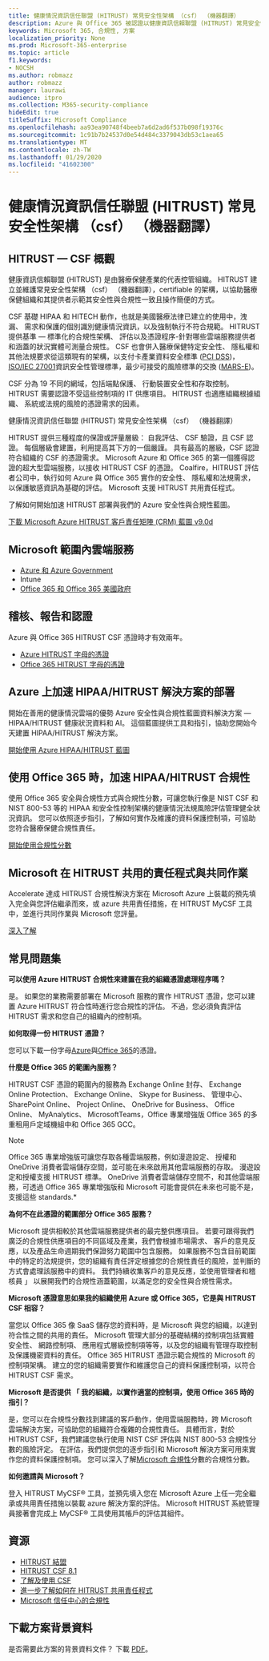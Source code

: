 ```yaml
---
title: 健康情況資訊信任聯盟 (HITRUST) 常見安全性架構 （csf） （機器翻譯）
description: Azure 與 Office 365 被認證以健康資訊信賴聯盟 (HITRUST) 常見安全性架構 （csf） （機器翻譯）。
keywords: Microsoft 365, 合規性, 方案
localization_priority: None
ms.prod: Microsoft-365-enterprise
ms.topic: article
f1.keywords:
- NOCSH
ms.author: robmazz
author: robmazz
manager: laurawi
audience: itpro
ms.collection: M365-security-compliance
hideEdit: true
titleSuffix: Microsoft Compliance
ms.openlocfilehash: aa93ea90748f4beeb7a6d2ad6f537b098f19376c
ms.sourcegitcommit: 1c91b7b24537d0e54d484c3379043db53c1aea65
ms.translationtype: MT
ms.contentlocale: zh-TW
ms.lasthandoff: 01/29/2020
ms.locfileid: "41602300"
---
```

# <a name="health-information-trust-alliance-hitrust-common-security-framework-csf"></a>健康情況資訊信任聯盟 (HITRUST) 常見安全性架構 （csf） （機器翻譯）

## <a name="hitrust--csf-overview"></a>HITRUST — CSF 概觀

健康資訊信賴聯盟 (HITRUST) 是由醫療保健產業的代表控管組織。 HITRUST 建立並維護常見安全性架構 （csf） （機器翻譯），certifiable 的架構，以協助醫療保健組織和其提供者示範其安全性與合規性一致且操作簡便的方式。

CSF 基礎 HIPAA 和 HITECH 動作，也就是美國醫療法律已建立的使用中，洩漏、 需求和保護的個別識別健康情況資訊，以及強制執行不符合規範。 HITRUST 提供基準 — 標準化的合規性架構、 評估以及憑證程序-針對哪些雲端服務提供者和涵蓋的狀況實體可測量合規性。 CSF 也會併入醫療保健特定安全性、 隱私權和其他法規要求從這類現有的架構，以支付卡產業資料安全標準 ([PCI DSS](https://www.microsoft.com/trustcenter/compliance/pci))， [ISO/IEC 27001](https://www.microsoft.com/trustcenter/compliance/iso-iec-27001)資訊安全性管理標準，最少可接受的風險標準的交換 ([MARS-E](https://www.microsoft.com/trustcenter/compliance/mars-e))。

CSF 分為 19 不同的網域，包括端點保護、 行動裝置安全性和存取控制。 HITRUST 需要認證不受這些控制項的 IT 供應項目。 HITRUST 也適應組織根據組織、 系統或法規的風險的憑證需求的因素。

健康情況資訊信任聯盟 (HITRUST) 常見安全性架構 （csf） （機器翻譯）

HITRUST 提供三種程度的保證或評量層級： 自我評估、 CSF 驗證，且 CSF 認證。 每個層級會建置，利用提高其下方的一個嚴謹。 具有最高的層級，CSF 認證符合組織的 CSF 的憑證需求。 Microsoft Azure 和 Office 365 的第一個獲得認證的超大型雲端服務，以接收 HITRUST CSF 的憑證。 Coalfire，HITRUST 評估者公司中，執行如何 Azure 與 Office 365 實作的安全性、 隱私權和法規需求，以保護敏感資訊為基礎的評估。 Microsoft 支援 HITRUST 共用責任程式。

了解如何開始加速 HITRUST 部署與我們的 Azure 安全性與合規性藍圖。

[下載 Microsoft Azure HITRUST 客戶責任矩陣 (CRM) 藍圖 v9.0d](https://servicetrust.microsoft.com/ViewPage/Blueprint?command=Download&downloadType=Document&downloadId=3ccde498-4761-4be0-be8b-cd8d379a3a4f&docTab=fc060920-cdb8-11e7-bacf-0bf52b09d912_Healthcare_Blueprint)

## <a name="microsoft-in-scope-cloud-services"></a>Microsoft 範圍內雲端服務

- [Azure 和 Azure Government](https://aka.ms/AzureCompliance)
- Intune
- [Office 365 和 Office 365 美國政府](https://go.microsoft.com/fwlink/p/?LinkID=2077751)

## <a name="audits-reports-and-certificates"></a>稽核、報告和認證

Azure 與 Office 365 HITRUST CSF 憑證時才有效兩年。

- [Azure HITRUST 字母的憑證](https://aka.ms/AzureHiTrustLetterofCertification)
- [Office 365 HITRUST 字母的憑證](https://aka.ms/O365HITRUSTcertification)

## <a name="accelerate-your-deployment-of-hipaahitrust-solutions-on-azure"></a>Azure 上加速 HIPAA/HITRUST 解決方案的部署

開始在善用的健康情況雲端的優勢 Azure 安全性與合規性藍圖資料解決方案 — HIPAA/HITRUST 健康狀況資料和 AI。 這個藍圖提供工具和指引，協助您開始今天建置 HIPAA/HITRUST 解決方案。

[開始使用 Azure HIPAA/HITRUST 藍圖](https://go.microsoft.com/fwlink/p/?linkid=2100613)

## <a name="accelerate-your-hipaahitrust-compliance-when-using-office-365"></a>使用 Office 365 時，加速 HIPAA/HITRUST 合規性

使用 Office 365 安全與合規性方式與合規性分數，可讓您執行像是 NIST CSF 和 NIST 800-53 等的 HIPAA 和安全性控制架構的健康情況法規風險評估管理健全狀況資訊。 您可以依照逐步指引，了解如何實作及維護的資料保護控制項，可協助您符合醫療保健合規性責任。

[開始使用合規性分數](compliance-score.md)

## <a name="collaborate-with-microsoft-in-the-hitrust-shared-responsibility-program"></a>Microsoft 在 HITRUST 共用的責任程式與共同作業

Accelerate 達成 HITRUST 合規性解決方案在 Microsoft Azure 上裝載的預先填入完全與您評估繼承而來，或 azure 共用責任措施，在 HITRUST MyCSF 工具中，並進行共同作業與 Microsoft 您評量。

[深入了解](https://go.microsoft.com/fwlink/p/?linkid=2100268)

## <a name="frequently-asked-questions"></a>常見問題集

**可以使用 Azure HITRUST 合規性來建置在我的組織憑證處理程序嗎？**

是。 如果您的業務需要部署在 Microsoft 服務的實作 HITRUST 憑證，您可以建置 Azure HITRUST 符合性時進行您合規性的評估。 不過，您必須負責評估 HITRUST 需求和您自己的組織內的控制項。

**如何取得一份 HITRUST 憑證？**

您可以下載一份字母[Azure](https://aka.ms/AzureHiTrustLetterofCertification)與[Office 365](https://aka.ms/O365HITRUSTcertification)的憑證。

**什麼是 Office 365 的範圍內服務？**

HITRUST CSF 憑證的範圍內的服務為 Exchange Online 封存、 Exchange Online Protection、 Exchange Online、 Skype for Business、 管理中心、 SharePoint Online、 Project Online、 OneDrive for Business、 Office Online、 MyAnalytics、 MicrosoftTeams，Office 專業增強版 Office 365 的多重租用戶定域機組中和 Office 365 GCC。

> [!NOTE]
> Office 365 專業增強版可讓您存取各種雲端服務，例如漫遊設定、 授權和 OneDrive 消費者雲端儲存空間，並可能在未來啟用其他雲端服務的存取。 漫遊設定和授權支援 HITRUST 標準。 OneDrive 消費者雲端儲存空間不，和其他雲端服務，可透過 Office 365 專業增強版和 Microsoft 可能會提供在未來也可能不是，支援這些 standards.*

**為何不在此憑證的範圍部分 Office 365 服務？**

Microsoft 提供相較於其他雲端服務提供者的最完整供應項目。 若要可跟得我們廣泛的合規性供應項目的不同區域及產業，我們會根據市場需求、 客戶的意見反應，以及產品生命週期我們保證努力範圍中包含服務。 如果服務不包含目前範圍中的特定的法規提供，您的組織有責任評定根據您的合規性責任的風險，並判斷的方式會處理該服務中的資料。 我們持續收集客戶的意見反應，並使用管理者和稽核員 」 以展開我們的合規性涵蓋範圍，以滿足您的安全性與合規性需求。

**Microsoft 憑證意思如果我的組織使用 Azure 或 Office 365，它是與 HITRUST CSF 相容？**

當您以 Office 365 像 SaaS 儲存您的資料時，是 Microsoft 與您的組織，以達到符合性之間的共用的責任。 Microsoft 管理大部分的基礎結構的控制項包括實體安全性、 網路控制項、 應用程式層級控制項等等，以及您的組織有管理存取控制及保護機密資料的責任。 Office 365 HITRUST 憑證示範合規性的 Microsoft 的控制項架構。 建立的您的組織需要實作和維護您自己的資料保護控制項，以符合 HITRUST CSF 需求。

**Microsoft 是否提供 「 我的組織，以實作適當的控制項，使用 Office 365 時的指引？**

是，您可以在合規性分數找到建議的客戶動作，使用雲端服務時，跨 Microsoft 雲端解決方案，可協助您的組織符合複雜的合規性責任。 具體而言，對於 HITRUST CSF，我們建議您執行使用 NIST CSF 評估與 NIST 800-53 合規性分數的風險評定。 在評估，我們提供您的逐步指引和 Microsoft 解決方案可用來實作您的資料保護控制項。 您可以深入了解[Microsoft 合規性](compliance-score.md)分數的合規性分數。

**如何邀請與 Microsoft？**

登入 HITRUST MyCSF® 工具，並預先填入您在 Microsoft Azure 上任一完全繼承或共用責任措施以裝載 azure 解決方案的評估。 Microsoft HITRUST 系統管理員接著會完成上 MyCSF® 工具使用其帳戶的評估其組件。

## <a name="resources"></a>資源

- [HITRUST 結盟](https://hitrustalliance.net/)
- [HITRUST CSF 8.1](https://hitrustalliance.net/csf-license-agreement/)
- [了解及使用 CSF](https://hitrustalliance.net/understanding-leveraging-csf/)
- [進一步了解如何在 HITRUST 共用責任程式](https://go.microsoft.com/fwlink/p/?linkid=2100268)
- [Microsoft 信任中心的合規性](https://www.microsoft.com/trust-center/compliance/compliance-overview)

## <a name="download-the-offering-backgrounder"></a>下載方案背景資料

是否需要此方案的背景資料文件？ 下載 [PDF](https://download.microsoft.com/download/7/2/6/7265470A-862D-4665-91E8-E17BF0C8A1E2/HITRUST-Compliance.pdf)。
